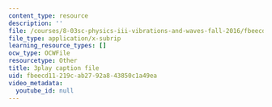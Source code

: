```yaml
---
content_type: resource
description: ''
file: /courses/8-03sc-physics-iii-vibrations-and-waves-fall-2016/fbeecd11219cab2792a843850c1a49ea_Dlhma3z57SA.srt
file_type: application/x-subrip
learning_resource_types: []
ocw_type: OCWFile
resourcetype: Other
title: 3play caption file
uid: fbeecd11-219c-ab27-92a8-43850c1a49ea
video_metadata:
  youtube_id: null
---
```

